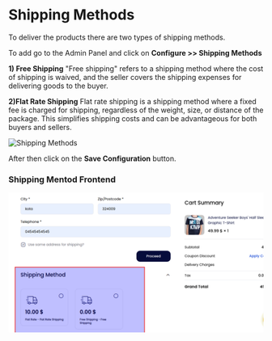 # Shipping Methods

To deliver the products there are two types of shipping methods.

To add go to the Admin Panel and click on **Configure >> Shipping Methods**

**1) Free Shipping** "Free shipping" refers to a shipping method where the cost of shipping is waived, and the seller covers the shipping expenses for delivering goods to the buyer.

**2)Flat Rate Shipping** Flat rate shipping is a shipping method where a fixed fee is charged for shipping, regardless of the weight, size, or distance of the package. This simplifies shipping costs and can be advantageous for both buyers and sellers.

![Shipping Methods](../../assets/2.2.0/images/configure/shippingMethods.png)

After then click on the **Save Configuration** button.

### Shipping Mentod Frontend

![Shipping Methods](../../assets/2.2.0/images/configure/shippingOutput.png)
